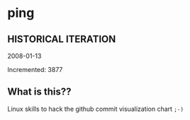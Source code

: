 # ping

## HISTORICAL ITERATION
2008-01-13

Incremented: 3877

## What is this?? 
Linux skills to hack the github commit visualization chart `;-)`
